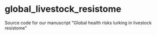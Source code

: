 # global_livestock_resistome
Source code for our manuscript "Global health risks lurking in livestock resistome"
